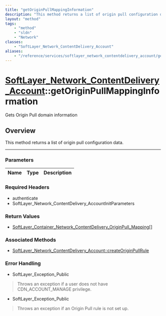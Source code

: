 ```yaml
---
title: "getOriginPullMappingInformation"
description: "This method returns a list of origin pull configuration data."
layout: "method"
tags:
    - "method"
    - "sldn"
    - "Network"
classes:
    - "SoftLayer_Network_ContentDelivery_Account"
aliases:
    - "/reference/services/softlayer_network_contentdelivery_account/getOriginPullMappingInformation"
---
```

# [SoftLayer_Network_ContentDelivery_Account](/reference/services/SoftLayer_Network_ContentDelivery_Account)::getOriginPullMappingInformation

Gets Origin Pull domain information


## Overview 
This method returns a list of origin pull configuration data. 

-----

### Parameters 
|Name | Type | Description |
| --- | --- | --- |


### Required Headers
* authenticate
* SoftLayer_Network_ContentDelivery_AccountInitParameters


### Return Values
* <a href='/reference/datatypes/SoftLayer_Container_Network_ContentDelivery_OriginPull_Mapping'>SoftLayer_Container_Network_ContentDelivery_OriginPull_Mapping[] </a>


### Associated Methods

*  [SoftLayer_Network_ContentDelivery_Account::createOriginPullRule](/reference/services/SoftLayer_Network_ContentDelivery_Account/createOriginPullRule )



### Error Handling

* SoftLayer_Exception_Public 

> Throws an exception if a user does not have CDN_ACCOUNT_MANAGE privilege. 

* SoftLayer_Exception_Public 

> Throws an exception if an Origin Pull rule is not set up. 



